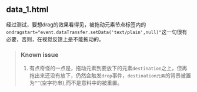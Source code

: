 ## data_1.html

经过测试，要想drag的效果看得见，被拖动元素节点标签内的``ondragstart="event.dataTransfer.setData('text/plain',null)"``这一句很有必要，否则，在视觉反馈上是不能拖动的。

> ### Known issue  
> 1. 有点奇怪的一点是，拖动元素到要放下的元素``destination``之上，但再拖出来还没有放下，仍然会触发``drop``事件，``destination元素``的背景被置为``“”``(空字符串),而不是意料中的被重置。